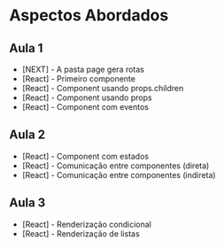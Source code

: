 # Aspectos Abordados

## Aula 1
- [NEXT] - A pasta page gera rotas
- [React] - Primeiro componente
- [React] - Component usando props.children
- [React] - Component usando props
- [React] - Component com eventos

## Aula 2
- [React] - Component com estados
- [React] - Comunicação entre componentes (direta)
- [React] - Comunicação entre componentes (indireta)

## Aula 3
- [React] - Renderização condicional
- [React] - Renderização de listas